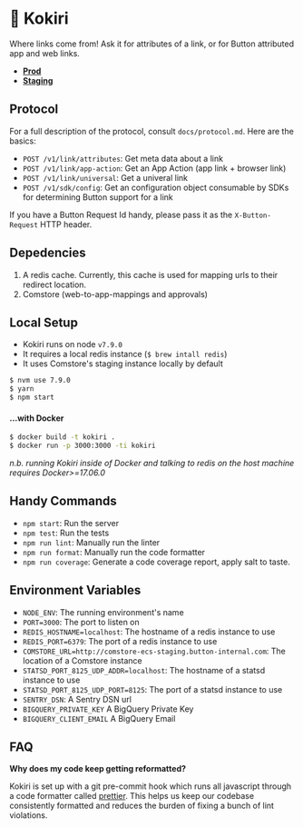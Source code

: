# 🔗  Kokiri

Where links come from!  Ask it for attributes of a link, or for Button
attributed app and web links.

* **[Prod](http://kokiri-ecs-prod.button-internal.com)**
* **[Staging](http://kokiri-ecs-staging.button-internal.com)**

## Protocol

For a full description of the protocol, consult `docs/protocol.md`.  Here are
the basics:

* `POST /v1/link/attributes`: Get meta data about a link
* `POST /v1/link/app-action`: Get an App Action (app link + browser link)
* `POST /v1/link/universal`: Get a univeral link
* `POST /v1/sdk/config`: Get an configuration object consumable by SDKs for
  determining Button support for a link

If you have a Button Request Id handy, please pass it as the `X-Button-Request`
HTTP header.

## Depedencies

1. A redis cache.  Currently, this cache is used for mapping urls to their
   redirect location.
2. Comstore (web-to-app-mappings and approvals)

## Local Setup

* Kokiri runs on node `v7.9.0`
* It requires a local redis instance (`$ brew intall redis`)
* It uses Comstore's staging instance locally by default

```bash
$ nvm use 7.9.0
$ yarn
$ npm start
```

#### ...with Docker

```bash
$ docker build -t kokiri .
$ docker run -p 3000:3000 -ti kokiri
```

_n.b. running Kokiri inside of Docker and talking to redis on the host machine
requires Docker>=17.06.0_

## Handy Commands

* `npm start`: Run the server
* `npm test`: Run the tests
* `npm run lint`: Manually run the linter
* `npm run format`: Manually run the code formatter
* `npm run coverage`: Generate a code coverage report, apply salt to taste.

## Environment Variables

* `NODE_ENV`: The running environment's name
* `PORT=3000`: The port to listen on
* `REDIS_HOSTNAME=localhost`: The hostname of a redis instance to use
* `REDIS_PORT=6379`: The port of a redis instance to use
* `COMSTORE_URL=http://comstore-ecs-staging.button-internal.com`: The location
  of a Comstore instance
* `STATSD_PORT_8125_UDP_ADDR=localhost`: The hostname of a statsd instance to
  use
* `STATSD_PORT_8125_UDP_PORT=8125`: The port of a statsd instance to use
* `SENTRY_DSN`: A Sentry DSN url
* `BIGQUERY_PRIVATE_KEY` A BigQuery Private Key
* `BIGQUERY_CLIENT_EMAIL` A BigQuery Email

## FAQ

**Why does my code keep getting reformatted?**

Kokiri is set up with a git pre-commit hook which runs all javascript through
a code formatter called [prettier](https://github.com/prettier/prettier).  This
helps us keep our codebase consistently formatted and reduces the burden of
fixing a bunch of lint violations.

